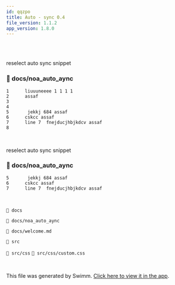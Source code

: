 ```yaml
---
id: qqzpo
title: Auto - sync 0.4
file_version: 1.1.2
app_version: 1.8.0
---
```


<br/>

<br/>

reselect auto sync snippet
<!-- NOTE-swimm-snippet: the lines below link your snippet to Swimm -->
### 📄 docs/noa_auto_aync
```
1      liuuuneeee 1 1 1 1
2      assaf
3      
4      
5       jekkj 684 assaf
6      cskcc assaf
7      line 7  fnejducjhbjkdcv assaf
8      
```

<br/>

reselect auto sync snippet
<!-- NOTE-swimm-snippet: the lines below link your snippet to Swimm -->
### 📄 docs/noa_auto_aync
```
5       jekkj 684 assaf
6      cskcc assaf
7      line 7  fnejducjhbjkdcv assaf
```

<br/>

`📄 docs`

`📄 docs/noa_auto_aync`

`📄 docs/welcome.md`

`📄 src`

`📄 src/css` `📄 src/css/custom.css`

<br/>

This file was generated by Swimm. [Click here to view it in the app](https://swimm-web-app.web.app/repos/Z2l0aHViJTNBJTNBTm9hUmVwbyUzQSUzQU5vYW96ZXI=/docs/qqzpo).
